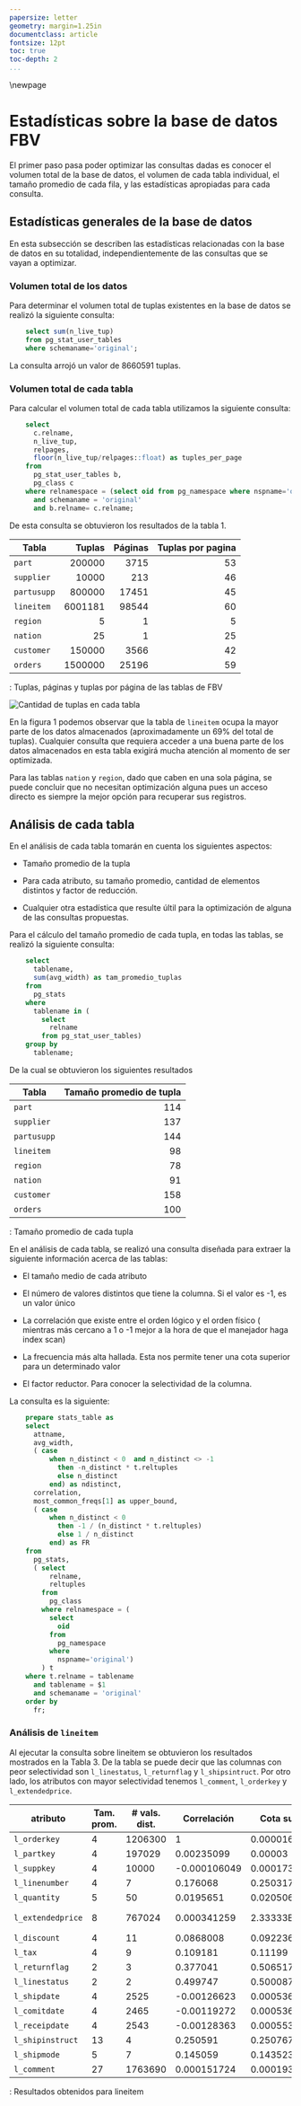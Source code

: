 ```yaml
---
papersize: letter
geometry: margin=1.25in
documentclass: article
fontsize: 12pt
toc: true
toc-depth: 2
...
```


\newpage

# Estadísticas sobre la base de datos FBV

El primer paso pasa poder optimizar las consultas dadas es conocer el volumen
total de la base de datos, el volumen de cada tabla individual, el tamaño
promedio de cada fila, y las estadísticas apropiadas para cada consulta.

## Estadísticas generales de la base de datos

En esta subsección se describen las estadísticas relacionadas con la base de
datos en su totalidad, independientemente de las consultas que se vayan a
optimizar.

### Volumen total de los datos

Para determinar el volumen total de tuplas existentes en la base de datos se
realizó la siguiente consulta:

~~~sql
    select sum(n_live_tup)
    from pg_stat_user_tables
    where schemaname='original';
~~~~

La consulta arrojó un valor de 8660591 tuplas.

### Volumen total de cada tabla

Para calcular el volumen total de cada tabla utilizamos la siguiente consulta:

~~~sql
    select
      c.relname,
      n_live_tup,
      relpages,
      floor(n_live_tup/relpages::float) as tuples_per_page
    from 
      pg_stat_user_tables b, 
      pg_class c
    where relnamespace = (select oid from pg_namespace where nspname='original')
      and schemaname = 'original'
      and b.relname= c.relname;
~~~

De esta consulta se obtuvieron los resultados de la tabla 1.

| Tabla       | Tuplas  | Páginas | Tuplas por pagina |
|-------------|--------:|--------:|------------------:|
| `part`      | 200000  | 3715    | 53                |
| `supplier`  | 10000   | 213     | 46                |
| `partusupp` | 800000  | 17451   | 45                |
| `lineitem`  | 6001181 | 98544   | 60                |
| `region`    | 5       | 1       | 5                 |
| `nation`    | 25      | 1       | 25                |
| `customer`  | 150000  | 3566    | 42                |
| `orders`    | 1500000 | 25196   | 59                |

: Tuplas, páginas y tuplas por página de las tablas de FBV

![Cantidad de tuplas en cada tabla](
https://www.google.com/images/branding/googlelogo/1x/googlelogo_color_272x92dp.png)

En la figura 1 podemos observar que la tabla de `lineitem` ocupa la mayor parte
de los datos almacenados (aproximadamente un 69% del total de tuplas).
Cualquier consulta que requiera acceder a una buena parte de los datos
almacenados en esta tabla exigirá mucha atención al momento de ser optimizada.

Para las tablas `nation` y `region`, dado que caben en una sola página, se puede
concluir que no necesitan optimización alguna pues un acceso directo es siempre
la mejor opción para recuperar sus registros.

## Análisis de cada tabla

En el análisis de cada tabla tomarán en cuenta los siguientes aspectos:

- Tamaño promedio de la tupla

- Para cada atributo, su tamaño promedio, cantidad de elementos distintos y
  factor de reducción.

- Cualquier otra estadística que resulte últil para la optimización de alguna de
  las consultas propuestas.


Para el cálculo del tamaño promedio de cada tupla, en todas las tablas, se
realizó la siguiente consulta:

```sql
    select
      tablename,
      sum(avg_width) as tam_promedio_tuplas
    from
      pg_stats
    where
      tablename in (
        select
          relname
        from pg_stat_user_tables)
    group by
      tablename;
```

De la cual se obtuvieron los siguientes resultados

| Tabla       | Tamaño promedio de tupla |
|-------------|-------------------------:|
| `part`      | 114                      |
| `supplier`  | 137                      |
| `partusupp` | 144                      |
| `lineitem`  | 98                       |
| `region`    | 78                       |
| `nation`    | 91                       |
| `customer`  | 158                      |
| `orders`    | 100                      |

: Tamaño promedio de cada tupla

En el análisis de cada tabla, se realizó una consulta diseñada para extraer la
siguiente información acerca de las tablas:

- El tamaño medio de cada atributo

- El número de valores distintos que tiene la columna. Si el valor es -1, es un
  valor único

- La correlación que existe entre el orden lógico y el orden físico ( mientras
  más cercano a 1 o -1 mejor a la hora de que el manejador haga index scan)

- La frecuencia más alta hallada. Esta nos permite tener una cota superior para
  un determinado valor

- El factor reductor. Para conocer la selectividad de la columna.

La consulta es la siguiente:

```sql
    prepare stats_table as
    select  
      attname, 
      avg_width,
      ( case 
          when n_distinct < 0  and n_distinct <> -1
            then -n_distinct * t.reltuples
            else n_distinct
          end) as ndistinct, 
      correlation,
      most_common_freqs[1] as upper_bound, 
      ( case 
          when n_distinct < 0
            then -1 / (n_distinct * t.reltuples)
            else 1 / n_distinct
          end) as FR
    from 
      pg_stats,
      ( select
          relname,
          reltuples 
        from
          pg_class 
        where relnamespace = ( 
          select 
            oid
          from
            pg_namespace
          where
            nspname='original')
        ) t
    where t.relname = tablename
      and tablename = $1
      and schemaname = 'original'
    order by
      fr;
```

### Análisis de `lineitem`

Al ejecutar la consulta sobre lineitem se obtuvieron los resultados mostrados en
la Tabla 3. De la tabla se puede decir que las columnas con peor selectividad
son `l_linestatus`, `l_returnflag` y `l_shipsintruct`. Por otro lado, los
atributos con mayor selectividad tenemos `l_comment`, `l_orderkey` y
`l_extendedprice`.

| atributo          | Tam. prom. | # vals. dist. | Correlación  | Cota sup.   | Selectividad    |
|-------------------|------------|---------------|--------------|-------------|-----------------|
| `l_orderkey`      | 4          | 1206300       | 1            | 0.000016667 | 0.000000829     |
| `l_partkey`       | 4          | 197029        | 0.00235099   | 0.00003     | 5.0753949E-06   |
| `l_suppkey`       | 4          | 10000         | -0.000106049 | 0.000173333 | 0.0001          |
| `l_linenumber`    | 4          | 7             | 0.176068     | 0.250317    | 0.1428571429    |
| `l_quantity`      | 5          | 50            | 0.0195651    | 0.0205067   | 0.02            |
| `l_extendedprice` | 8          | 767024        | 0.000341259  | 2.33333E-05 | 1.303740162E-06 |
| `l_discount`      | 4          | 11            | 0.0868008    | 0.0922367   | 0.0909090909    |
| `l_tax`           | 4          | 9             | 0.109181     | 0.11199     | 0.1111111111    |
| `l_returnflag`    | 2          | 3             | 0.377041     | 0.506517    | 0.3333333333    |
| `l_linestatus`    | 2          | 2             | 0.499747     | 0.500087    | 0.5             |
| `l_shipdate`      | 4          | 2525          | -0.00126623  | 0.000536667 | 0.0003960396    |
| `l_comitdate`     | 4          | 2465          | -0.00119272  | 0.000536667 | 0.0004056795    |
| `l_receipdate`    | 4          | 2543          | -0.00128363  | 0.000553333 | 0.0003932363    |
| `l_shipinstruct`  | 13         | 4             | 0.250591     | 0.250767    | 0.25            |
| `l_shipmode`      | 5          | 7             | 0.145059     | 0.143523    | 0.1428571429    |
| `l_comment`       | 27         | 1763690       | 0.000151724  | 0.000193333 | 0.000000567     |

: Resultados obtenidos para lineitem

